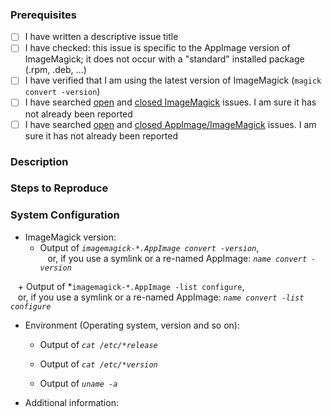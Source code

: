 ### Prerequisites

<!-- The more checkmarks you can set below, the higher your chance that this issue can be looked into fast:-->

- [ ] I have written a descriptive issue title
- [ ] I have checked: this issue is specific to the AppImage version of ImageMagick; it does not occur with a "standard" installed package (.rpm, .deb, ...)
- [ ] I have verified that I am using the latest version of ImageMagick (`magick convert -version`)
- [ ] I have searched [open](https://github.com/ImageMagick/ImageMagick/issues) and [closed ImageMagick](https://github.com/ImageMagick/ImageMagick/issues?q=is%3Aissue+is%3Aclosed) issues. I am sure it has not already been reported
- [ ] I have searched [open](https://github.com/KurtPfeifle/ImageMagick/issues) and [closed AppImage/ImageMagick](https://github.com/KurtPfeifle/ImageMagick/issues?q=is%3Aissue+is%3Aclosed) issues. I am sure it has not already been reported

### Description
<!-- A description of the bug or feature -->

### Steps to Reproduce
<!-- List of steps, sample code, failing test or link to a project that reproduces the behavior.
     Make sure you place a stack trace inside a code (```) block to avoid linking unrelated issues -->

### System Configuration
<!-- Tell us about the environment where you are experiencing the bug -->

- ImageMagick version:
    + Output of *`imagemagick-*.AppImage convert -version`*,   
    or, if you use a symlink or a re-named AppImage: *`name convert -version`*
    
    + Output of *`imagemagick-*.AppImage -list configure`,   
    or, if you use a symlink or a re-named AppImage: *`name convert -list configure`*

- Environment (Operating system, version and so on):
    + Output of *`cat /etc/*release`*
    
    + Output of *`cat /etc/*version`*
    
    + Output of *`uname -a`*

- Additional information:

<!-- Thanks for reporting the issue to ImageMagick/AppImage! -->


